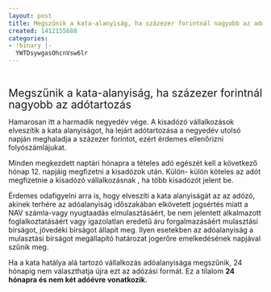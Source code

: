 ```yaml
---
layout: post
title: Megszűnik a kata-alanyiság, ha százezer forintnál nagyobb az adótartozás
created: 1412155688
categories:
- !binary |-
  YWTDsywgasOhcnVsw6lr
---
```

<p>&nbsp;</p><p class="MsoNormal"><span style="font-size: 16.0pt; line-height: 107%;">Megszűnik a kata-alanyiság, ha százezer forintnál nagyobb az adótartozás</span></p><p class="MsoNormal">Hamarosan itt a harmadik negyedév vége. A kisadózó vállalkozások elveszítik a kata alanyiságot, ha lejárt adótartozása a negyedév utolsó napján meghaladja a százezer forintot, ezért érdemes ellenőrizni folyószámlájukat.</p><p class="MsoNormal">Minden megkezdett naptári hónapra a tételes adó egészét kell a következő hónap 12. napjáig megfizetni a kisadózok után. Külön- külön köteles az adót megfizetnie a kisadózó vállalkozásnak , ha több kisadózót jelent be.</p><p class="MsoNormal">Érdemes odafigyelni arra is, hogy elveszíti a kata alanyiságát az az adózó, akinek terhére az adóalanyiság időszakában elkövetett jogsértés miatt a NAV számla-vagy nyugtaadás elmulasztásáért, be nem jelentett alkalmazott foglalkoztatásáért vagy igazolatlan eredetű áru forgalmazásáért mulasztási bírságot, jövedéki bírságot állapít meg. Ilyen esetekben az adóalanyiság a mulasztási bírságot megállapító határozat jogerőre emelkedésének napjával szűnik meg.</p><p class="MsoNormal">Ha a kata hatálya alá tartozó vállalkozás adóalanyisága megszűnik, 24 hónapig nem választhatja újra ezt az adózási formát. Ez a tilalom <strong style="mso-bidi-font-weight: normal;">24 hónapra és nem két adóévre vonatkozik.</strong></p><p class="MsoNormal">&nbsp;</p>
